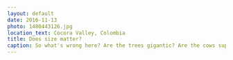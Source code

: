 ```yaml
---
layout: default
date: 2016-11-13
photo: 1480443126.jpg
location_text: Cocora Valley, Colombia
title: Does size matter?
caption: So what's wrong here? Are the trees gigantic? Are the cows super tiny? Why is that dude hugging a tree? :)
---
```

